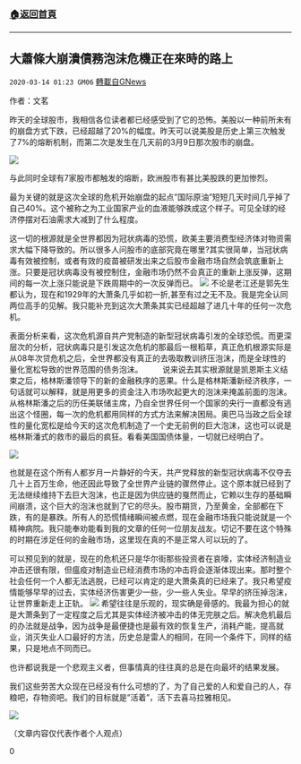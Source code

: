 ###  [:house:返回首頁](https://github.com/ourhimalayas/txt)
---

## 大蕭條大崩潰債務泡沫危機正在來時的路上
`2020-03-14 01:23 GM06` [轉載自GNews](https://gnews.org/zh-hant/140650/)

作者：文茗

昨天的全球股市，我相信各位读者都已经感受到了它的恐怖。美股以一种前所未有的崩盘方式下跌，已经超越了20%的幅度。昨天可以说美股是历史上第三次触发了7%的熔断机制，而第二次是发生在几天前的3月9日那次股市的崩盘。

![](https://s3-ap-northeast-1.amazonaws.com/news.guo.offload.media/wp-content/uploads/2020/03/14010921/111-1.jpg)

与此同时全球有7家股市都触发的熔断，欧洲股市有甚比美股跌的更加惨烈。

最为关键的就是这次全球的危机开始崩盘的起点”国际原油”短短几天时间几乎掉了自己40%。这个被称之为工业国家产业的血液能够跌成这个样子。可见全球的经济停摆对石油需求大减到了什么程度。

这一切的根源就是全世界都因为冠状病毒的恐慌，欧美主要消费型经济体对物资需求大幅下降导致的。所以很多人问股市的底部究竟在哪里?其实很简单，当冠状病毒有效被控制，或者有效的疫苗被研发出来之后股市金融市场自然会筑底重新上涨。只要是冠状病毒没有被控制住，金融市场仍然不会真正的重新上涨反弹，这期间的每一次上涨只能说是下跌周期中的一次反弹而已。
![](https://s3-ap-northeast-1.amazonaws.com/news.guo.offload.media/wp-content/uploads/2020/03/14011027/11-11.png)
不论是老江还是郭先生都认为，现在和1929年的大萧条几乎如初一折,甚至有过之无不及。我是完全认同两位高手的见解。我只能补充到这次大萧条其实已经超越了进几十年的任何一次危机。

表面分析来看，这次危机源自共产党制造的新型冠状病毒引发的全球恐慌。而更深层次的分析，冠状病毒只是引发这次危机的那最后一根稻草，真正危机根源实际是从08年次贷危机之后，全世界都没有真正的去吸取教训挤压泡沫，而是全球性的量化宽松导致的世界范围的债务泡沫。         说来说去其实根源就是凯恩斯主义结束之后，格林斯潘领导下的新的金融秩序的恶果。什么是格林斯潘新经济秩序，一句话就可以解释，就是用更多的资金注入市场吹起更大的泡沫来掩盖前面的泡沫。从格林斯潘之后的历任美联储主席，乃自全世界任何一个国家的央行一直都没有逃出这个怪圈，每一次的危机都用同样的方式方法来解决困局。奥巴马当政之后全球性的量化宽松是给今天的这次危机制造了一个史无前例的巨大泡沫，这也可以说是格林斯潘式的救市的最后的疯狂。看看美国国债体量，一切就已经明白了。

![](https://s3-ap-northeast-1.amazonaws.com/news.guo.offload.media/wp-content/uploads/2020/03/14011419/321.jpg)

也就是在这个所有人都岁月一片静好的今天，共产党释放的新型冠状病毒不仅夺去几十上百万生命，他还因此导致了全世界产业链的骤然停止。这个原本就已经到了无法继续维持下去巨大泡沫，也正是因为供应链的戛然而止，它赖以生存的基础瞬间崩溃，这个巨大的泡沫也就到了它的尽头。股市期货，乃至黄金，全部都在下跌，有的是暴跌。所有人的恐慌情绪瞬间被点燃，现在金融市场我只能说就是一个精神病院。我只能奉劝能看到我的文章的任何一位朋友战友。切记不要在这个特殊的时期在涉足任何的金融市场，这里现在真的不是正常人可以玩的了。

可以预见到的就是，现在的危机还只是华尔街那些投资者在哀嚎，实体经济制造业冲击还很有限，但瘟疫对制造业已经消费市场的冲击将会逐渐体现出来。那时整个社会任何一个人都无法逃脱，已经可以肯定的是大萧条真的已经来了。我只希望疫情能够早早的过去，实体经济伤害更少一些，少一些人失业。早早的挤压掉泡沫，让世界重新走上正轨。
![](https://s3-ap-northeast-1.amazonaws.com/news.guo.offload.media/wp-content/uploads/2020/03/14011639/890.jpg)
希望往往是乐观的，现实确是骨感的。我最为担心的就是大萧条到了一定程度之后尤其是实体经济被冲击的体无完肤之后。解决危机最后的办法就是战争，因为战争是最便捷也是最有效的恢复生产，消耗产能，提高就业，消灭失业人口最好的方法，历史总是雷人的相同，在同一个条件下，同样的结果，只是地点不同而已。

也许都说我是一个悲观主义者，但事情真的往往真的总是在向最坏的结果发展。

我们这些劳苦大众现在已经没有什么可想的了，为了自己爱的人和爱自己的人，存粮吧，存物资吧。我们的目标就是”活着”，活下去喜马拉雅相见。

![](https://s3-ap-northeast-1.amazonaws.com/news.guo.offload.media/wp-content/uploads/2020/03/14011855/78.jpg)

（文章内容仅代表作者个人观点）

0
